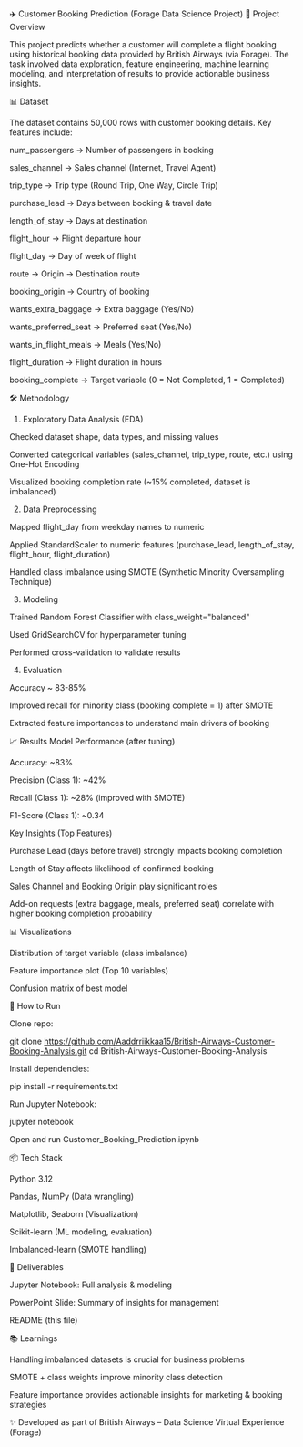 ✈️ Customer Booking Prediction (Forage Data Science Project)
📌 Project Overview

This project predicts whether a customer will complete a flight booking using historical booking data provided by British Airways (via Forage).
The task involved data exploration, feature engineering, machine learning modeling, and interpretation of results to provide actionable business insights.

📊 Dataset

The dataset contains 50,000 rows with customer booking details.
Key features include:

num_passengers → Number of passengers in booking

sales_channel → Sales channel (Internet, Travel Agent)

trip_type → Trip type (Round Trip, One Way, Circle Trip)

purchase_lead → Days between booking & travel date

length_of_stay → Days at destination

flight_hour → Flight departure hour

flight_day → Day of week of flight

route → Origin → Destination route

booking_origin → Country of booking

wants_extra_baggage → Extra baggage (Yes/No)

wants_preferred_seat → Preferred seat (Yes/No)

wants_in_flight_meals → Meals (Yes/No)

flight_duration → Flight duration in hours

booking_complete → Target variable (0 = Not Completed, 1 = Completed)

🛠️ Methodology
1. Exploratory Data Analysis (EDA)

Checked dataset shape, data types, and missing values

Converted categorical variables (sales_channel, trip_type, route, etc.) using One-Hot Encoding

Visualized booking completion rate (~15% completed, dataset is imbalanced)

2. Data Preprocessing

Mapped flight_day from weekday names to numeric

Applied StandardScaler to numeric features (purchase_lead, length_of_stay, flight_hour, flight_duration)

Handled class imbalance using SMOTE (Synthetic Minority Oversampling Technique)

3. Modeling

Trained Random Forest Classifier with class_weight="balanced"

Used GridSearchCV for hyperparameter tuning

Performed cross-validation to validate results

4. Evaluation

Accuracy ~ 83-85%

Improved recall for minority class (booking complete = 1) after SMOTE

Extracted feature importances to understand main drivers of booking

📈 Results
Model Performance (after tuning)

Accuracy: ~83%

Precision (Class 1): ~42%

Recall (Class 1): ~28% (improved with SMOTE)

F1-Score (Class 1): ~0.34

Key Insights (Top Features)

Purchase Lead (days before travel) strongly impacts booking completion

Length of Stay affects likelihood of confirmed booking

Sales Channel and Booking Origin play significant roles

Add-on requests (extra baggage, meals, preferred seat) correlate with higher booking completion probability

📊 Visualizations

Distribution of target variable (class imbalance)

Feature importance plot (Top 10 variables)

Confusion matrix of best model

📝 How to Run

Clone repo:

git clone https://github.com/Aaddrriikkaa15/British-Airways-Customer-Booking-Analysis.git
cd British-Airways-Customer-Booking-Analysis


Install dependencies:

pip install -r requirements.txt


Run Jupyter Notebook:

jupyter notebook


Open and run Customer_Booking_Prediction.ipynb

📦 Tech Stack

Python 3.12

Pandas, NumPy (Data wrangling)

Matplotlib, Seaborn (Visualization)

Scikit-learn (ML modeling, evaluation)

Imbalanced-learn (SMOTE handling)

📌 Deliverables

Jupyter Notebook: Full analysis & modeling

PowerPoint Slide: Summary of insights for management

README (this file)

📚 Learnings

Handling imbalanced datasets is crucial for business problems

SMOTE + class weights improve minority class detection

Feature importance provides actionable insights for marketing & booking strategies

✨ Developed as part of British Airways – Data Science Virtual Experience (Forage)
